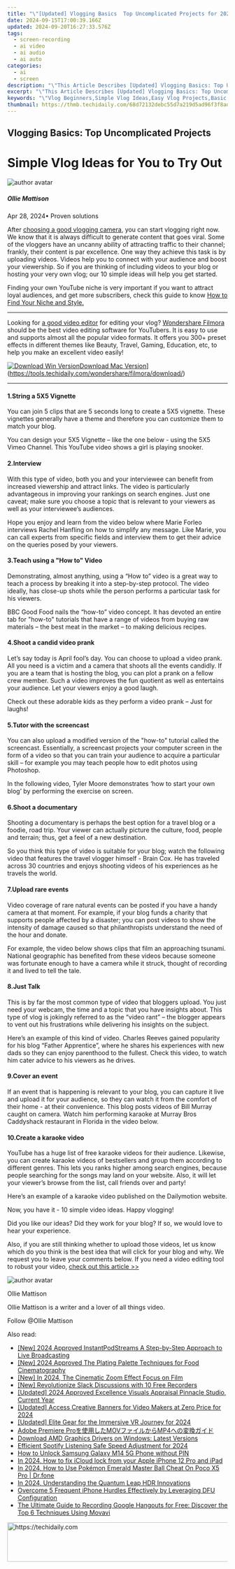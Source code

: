 ```yaml
---
title: "\"[Updated] Vlogging Basics  Top Uncomplicated Projects for 2024\""
date: 2024-09-15T17:00:39.166Z
updated: 2024-09-20T16:27:33.576Z
tags: 
  - screen-recording
  - ai video
  - ai audio
  - ai auto
categories: 
  - ai
  - screen
description: "\"This Article Describes [Updated] Vlogging Basics: Top Uncomplicated Projects for 2024\""
excerpt: "\"This Article Describes [Updated] Vlogging Basics: Top Uncomplicated Projects for 2024\""
keywords: "\"Vlog Beginners,Simple Vlog Ideas,Easy Vlog Projects,Basic Vlogging Tips,Uncomplicated Vlogging,Entry-Level Vlogging,Fundamental Vlogging Tasks\""
thumbnail: https://thmb.techidaily.com/68d72132debc55d7a219d5ad96f3f8ade10f55eb90774e1fcb8b0eea83e6c871.png
---
```


## Vlogging Basics: Top Uncomplicated Projects

# Simple Vlog Ideas for You to Try Out

![author avatar](https://images.wondershare.com/filmora/article-images/ollie-mattison.jpg)

##### Ollie Mattison

 Apr 28, 2024• Proven solutions

After [choosing a good vlogging camera](https://tools.techidaily.com/wondershare/filmora/download/), you can start vlogging right now. We know that it is always difficult to generate content that goes viral. Some of the vloggers have an uncanny ability of attracting traffic to their channel; frankly, their content is par excellence. One way they achieve this task is by uploading videos. Videos help you to connect with your audience and boost your viewership. So if you are thinking of including videos to your blog or hosting your very own vlog; our 10 simple ideas will help you get started.

Finding your own YouTube niche is very important if you want to attract loyal audiences, and get more subscribers, check this guide to know [How to Find Your Niche and Style.](https://tools.techidaily.com/wondershare/filmora/download/)

---

Looking for [a good video editor](https://tools.techidaily.com/wondershare/filmora/download/) for editing your vlog? [Wondershare Filmora](https://tools.techidaily.com/wondershare/filmora/download/) should be the best video editing software for YouTubers. It is easy to use and supports almost all the popular video formats. It offers you 300+ preset effects in different themes like Beauty, Travel, Gaming, Education, etc, to help you make an excellent video easily!

[![Download Win Version](https://images.wondershare.com/filmora/guide/download-btn-win.jpg)](https://tools.techidaily.com/wondershare/filmora/download/)[Download Mac Version](https://images.wondershare.com/filmora/guide/download-btn-mac.jpg)](https://tools.techidaily.com/wondershare/filmora/download/)

---

#### 1.String a 5X5 Vignette

You can join 5 clips that are 5 seconds long to create a 5X5 vignette. These vignettes generally have a theme and therefore you can customize them to match your blog.

You can design your 5X5 Vignette – like the one below - using the 5X5 Vimeo Channel. This YouTube video shows a girl is playing snooker.

#### 2.Interview

With this type of video, both you and your interviewee can benefit from increased viewership and attract links. The video is particularly advantageous in improving your rankings on search engines. Just one caveat; make sure you choose a topic that is relevant to your viewers as well as your interviewee’s audiences.

Hope you enjoy and learn from the video below where Marie Forleo interviews Rachel Hanfling on how to simplify any message. Like Marie, you can call experts from specific fields and interview them to get their advice on the queries posed by your viewers.

#### 3.Teach using a "How to" Video

Demonstrating, almost anything, using a “How to” video is a great way to teach a process by breaking it into a step-by-step protocol. The video ideally, has close-up shots while the person performs a particular task for his viewers.

BBC Good Food nails the “how-to” video concept. It has devoted an entire tab for "how-to" tutorials that have a range of videos from buying raw materials – the best meat in the market – to making delicious recipes.

#### 4.Shoot a candid video prank

Let’s say today is April fool’s day. You can choose to upload a video prank. All you need is a victim and a camera that shoots all the events candidly. If you are a team that is hosting the blog, you can plot a prank on a fellow crew member. Such a video improves the fun quotient as well as entertains your audience. Let your viewers enjoy a good laugh.

Check out these adorable kids as they perform a video prank – Just for laughs!

#### 5.Tutor with the screencast

You can also upload a modified version of the "how-to" tutorial called the screencast. Essentially, a screencast projects your computer screen in the form of a video so that you can train your audience to acquire a particular skill – for example you may teach people how to edit photos using Photoshop.

In the following video, Tyler Moore demonstrates ‘how to start your own blog’ by performing the exercise on screen.

#### 6.Shoot a documentary

Shooting a documentary is perhaps the best option for a travel blog or a foodie, road trip. Your viewer can actually picture the culture, food, people and terrain; thus, get a feel of a new destination.

So you think this type of video is suitable for your blog; watch the following video that features the travel vlogger himself - Brain Cox. He has traveled across 30 countries and enjoys shooting videos of his experiences as he travels the world.

#### 7.Upload rare events

Video coverage of rare natural events can be posted if you have a handy camera at that moment. For example, if your blog funds a charity that supports people affected by a disaster; you can post videos to show the intensity of damage caused so that philanthropists understand the need of the hour and donate.

For example, the video below shows clips that film an approaching tsunami. National geographic has benefited from these videos because someone was fortunate enough to have a camera while it struck, thought of recording it and lived to tell the tale.

#### 8.Just Talk

This is by far the most common type of video that bloggers upload. You just need your webcam, the time and a topic that you have insights about. This type of vlog is jokingly referred to as the “video rant” – the blogger appears to vent out his frustrations while delivering his insights on the subject.

Here’s an example of this kind of video. Charles Reeves gained popularity for his blog “Father Apprentice”, where he shares his experiences with new dads so they can enjoy parenthood to the fullest. Check this video, to watch him cater advice to his viewers as he drives.

#### 9.Cover an event

If an event that is happening is relevant to your blog, you can capture it live and upload it for your audience, so they can watch it from the comfort of their home - at their convenience. This blog posts videos of Bill Murray caught on camera. Watch him performing karaoke at Murray Bros Caddyshack restaurant in Florida in the video below.

#### 10.Create a karaoke video

YouTube has a huge list of free karaoke videos for their audience. Likewise, you can create karaoke videos of bestsellers and group them according to different genres. This lets you ranks higher among search engines, because people searching for the songs may land on your website. Also, it will let your viewer’s browse from the list, call friends over and party!

Here’s an example of a karaoke video published on the Dailymotion website.

Now, you have it - 10 simple video ideas. Happy vlogging!

Did you like our ideas? Did they work for your blog? If so, we would love to hear your experience.

Also, if you are still thinking whether to upload those videos, let us know which do you think is the best idea that will click for your blog and why. We request you to leave your comments below. If you need a video editing tool to robust your video, [check out this article >>](https://tools.techidaily.com/wondershare/filmora/download/)

![author avatar](https://images.wondershare.com/filmora/article-images/ollie-mattison.jpg)

Ollie Mattison

Ollie Mattison is a writer and a lover of all things video.

Follow @Ollie Mattison


<ins class="adsbygoogle"
     style="display:block"
     data-ad-format="autorelaxed"
     data-ad-client="ca-pub-7571918770474297"
     data-ad-slot="1223367746"></ins>



<ins class="adsbygoogle"
     style="display:block"
     data-ad-client="ca-pub-7571918770474297"
     data-ad-slot="8358498916"
     data-ad-format="auto"
     data-full-width-responsive="true"></ins>


<span class="atpl-alsoreadstyle">Also read:</span>
<div><ul>
<li><a href="https://fox-hovers.techidaily.com/new-2024-approved-instantpodstreams-a-step-by-step-approach-to-live-broadcasting/"><u>[New] 2024 Approved InstantPodStreams A Step-by-Step Approach to Live Broadcasting</u></a></li>
<li><a href="https://fox-hovers.techidaily.com/new-2024-approved-the-plating-palette-techniques-for-food-cinematography/"><u>[New] 2024 Approved The Plating Palette Techniques for Food Cinematography</u></a></li>
<li><a href="https://fox-hovers.techidaily.com/new-in-2024-the-cinematic-zoom-effect-focus-on-film/"><u>[New] In 2024, The Cinematic Zoom Effect Focus on Film</u></a></li>
<li><a href="https://screen-sharing-recording.techidaily.com/new-revolutionize-slack-discussions-with-10-free-recorders/"><u>[New] Revolutionize Slack Discussions with 10 Free Recorders</u></a></li>
<li><a href="https://fox-hovers.techidaily.com/updated-2024-approved-excellence-visuals-appraisal-pinnacle-studio-current-year/"><u>[Updated] 2024 Approved Excellence Visuals Appraisal Pinnacle Studio, Current Year</u></a></li>
<li><a href="https://facebook-record-videos.techidaily.com/updated-access-creative-banners-for-video-makers-at-zero-price-for-2024/"><u>[Updated] Access Creative Banners for Video Makers at Zero Price for 2024</u></a></li>
<li><a href="https://fox-hovers.techidaily.com/updated-elite-gear-for-the-immersive-vr-journey-for-2024/"><u>[Updated] Elite Gear for the Immersive VR Journey for 2024</u></a></li>
<li><a href="https://win-howtos.techidaily.com/adobe-premiere-promovmp4/"><u>Adobe Premiere Proを使用したMOVファイルからMP4への変換ガイド</u></a></li>
<li><a href="https://driver-download.techidaily.com/download-amd-graphics-drivers-on-windows-latest-versions/"><u>Download AMD Graphics Drivers on Windows: Latest Versions</u></a></li>
<li><a href="https://fox-hovers.techidaily.com/efficient-spotify-listening-safe-speed-adjustment-for-2024/"><u>Efficient Spotify Listening Safe Speed Adjustment for 2024</u></a></li>
<li><a href="https://android-unlock.techidaily.com/how-to-unlock-samsung-galaxy-m14-5g-phone-without-pin-by-drfone-android/"><u>How to Unlock Samsung Galaxy M14 5G Phone without PIN</u></a></li>
<li><a href="https://activate-lock.techidaily.com/in-2024-how-to-fix-icloud-lock-from-your-apple-iphone-12-pro-and-ipad-by-drfone-ios/"><u>In 2024, How to fix iCloud lock from your Apple iPhone 12 Pro and iPad</u></a></li>
<li><a href="https://pokemon-go-android.techidaily.com/in-2024-how-to-use-pokemon-emerald-master-ball-cheat-on-poco-x5-pro-drfone-by-drfone-virtual-android/"><u>In 2024, How to Use Pokémon Emerald Master Ball Cheat On Poco X5 Pro | Dr.fone</u></a></li>
<li><a href="https://fox-hovers.techidaily.com/in-2024-understanding-the-quantum-leap-hdr-innovations/"><u>In 2024, Understanding the Quantum Leap HDR Innovations</u></a></li>
<li><a href="https://fox-that.techidaily.com/overcome-5-frequent-iphone-hurdles-effectively-by-leveraging-dfu-configuration/"><u>Overcome 5 Frequent iPhone Hurdles Effectively by Leveraging DFU Configuration</u></a></li>
<li><a href="https://blog-min.techidaily.com/the-ultimate-guide-to-recording-google-hangouts-for-free-discover-the-top-6-techniques-using-movavi/"><u>The Ultimate Guide to Recording Google Hangouts for Free: Discover the Top 6 Techniques Using Movavi</u></a></li>
</ul></div>

<!-- affiliate ads begin -->
<a href="https://appsumo.8odi.net/c/5597632/2049382/7443" target="_top" id="2049382">
  <img src="//a.impactradius-go.com/display-ad/7443-2049382" border="0" alt="https://techidaily.com" width="728" height="90"/>
</a>
<img height="0" width="0" src="https://appsumo.8odi.net/i/5597632/2049382/7443" style="position:absolute;visibility:hidden;" border="0" />
<!-- affiliate ads end -->

